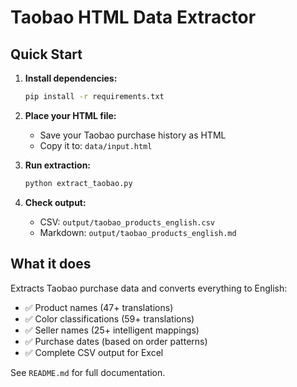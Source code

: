 # Taobao HTML Data Extractor

## Quick Start

1. **Install dependencies:**
   ```bash
   pip install -r requirements.txt
   ```

2. **Place your HTML file:**
   - Save your Taobao purchase history as HTML
   - Copy it to: `data/input.html`

3. **Run extraction:**
   ```bash
   python extract_taobao.py
   ```

4. **Check output:**
   - CSV: `output/taobao_products_english.csv`
   - Markdown: `output/taobao_products_english.md`

## What it does

Extracts Taobao purchase data and converts everything to English:
- ✅ Product names (47+ translations)
- ✅ Color classifications (59+ translations)
- ✅ Seller names (25+ intelligent mappings)
- ✅ Purchase dates (based on order patterns)
- ✅ Complete CSV output for Excel

See `README.md` for full documentation.